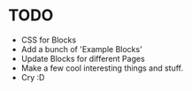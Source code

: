 # TODO

- CSS for Blocks
- Add a bunch of 'Example Blocks'
- Update Blocks for different Pages
- Make a few cool interesting things and stuff.
- Cry :D